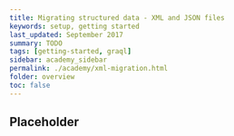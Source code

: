 ```yaml
---
title: Migrating structured data - XML and JSON files
keywords: setup, getting started
last_updated: September 2017
summary: TODO
tags: [getting-started, graql]
sidebar: academy_sidebar
permalink: ./academy/xml-migration.html
folder: overview
toc: false
---
```


## Placeholder
